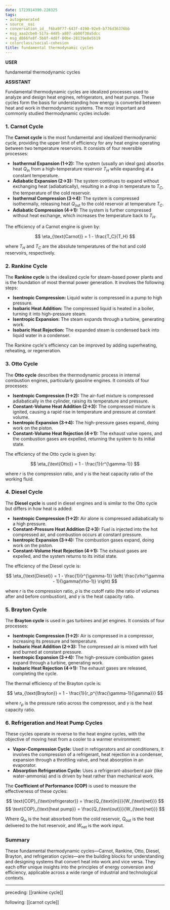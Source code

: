 ```yaml
---
date: 1723914390.228325
tags:
- autogenerated
- source__oai
- conversation_id__f6ba9f77-643f-4190-92e9-b776d36376bb
- msg_aaa2cbe0-517a-4485-a807-ab00f30a5dcc
- msg_d866fe8f-5b8f-4d8f-80be-28139e8e5b19
- colorclass/social-cohesion
title: fundamental thermodynamic cycles
---
```


**USER**

fundamental thermodynamic cycles


**ASSISTANT**

Fundamental thermodynamic cycles are idealized processes used to analyze and design heat engines, refrigerators, and heat pumps. These cycles form the basis for understanding how energy is converted between heat and work in thermodynamic systems. The most important and commonly studied thermodynamic cycles include:

### 1. **Carnot Cycle**
The **Carnot cycle** is the most fundamental and idealized thermodynamic cycle, providing the upper limit of efficiency for any heat engine operating between two temperature reservoirs. It consists of four reversible processes:

- **Isothermal Expansion (1→2):** The system (usually an ideal gas) absorbs heat $Q_{\text{in}}$ from a high-temperature reservoir $T_H$ while expanding at a constant temperature.
- **Adiabatic Expansion (2→3):** The system continues to expand without exchanging heat (adiabatically), resulting in a drop in temperature to $T_C$, the temperature of the cold reservoir.
- **Isothermal Compression (3→4):** The system is compressed isothermally, releasing heat $Q_{\text{out}}$ to the cold reservoir at temperature $T_C$.
- **Adiabatic Compression (4→1):** The system is further compressed without heat exchange, which increases the temperature back to $T_H$.

The efficiency of a Carnot engine is given by:

$$ \eta_{\text{Carnot}} = 1 - \frac{T_C}{T_H} $$

where $T_H$ and $T_C$ are the absolute temperatures of the hot and cold reservoirs, respectively.

### 2. **Rankine Cycle**
The **Rankine cycle** is the idealized cycle for steam-based power plants and is the foundation of most thermal power generation. It involves the following steps:

- **Isentropic Compression:** Liquid water is compressed in a pump to high pressure.
- **Isobaric Heat Addition:** The compressed liquid is heated in a boiler, turning it into high-pressure steam.
- **Isentropic Expansion:** The steam expands through a turbine, generating work.
- **Isobaric Heat Rejection:** The expanded steam is condensed back into liquid water in a condenser.

The Rankine cycle's efficiency can be improved by adding superheating, reheating, or regeneration.

### 3. **Otto Cycle**
The **Otto cycle** describes the thermodynamic process in internal combustion engines, particularly gasoline engines. It consists of four processes:

- **Isentropic Compression (1→2):** The air-fuel mixture is compressed adiabatically in the cylinder, raising its temperature and pressure.
- **Constant-Volume Heat Addition (2→3):** The compressed mixture is ignited, causing a rapid rise in temperature and pressure at constant volume.
- **Isentropic Expansion (3→4):** The high-pressure gases expand, doing work on the piston.
- **Constant-Volume Heat Rejection (4→1):** The exhaust valve opens, and the combustion gases are expelled, returning the system to its initial state.

The efficiency of the Otto cycle is given by:

$$ \eta_{\text{Otto}} = 1 - \frac{1}{r^{\gamma-1}} $$

where $r$ is the compression ratio, and $\gamma$ is the heat capacity ratio of the working fluid.

### 4. **Diesel Cycle**
The **Diesel cycle** is used in diesel engines and is similar to the Otto cycle but differs in how heat is added:

- **Isentropic Compression (1→2):** Air alone is compressed adiabatically to a high pressure.
- **Constant-Pressure Heat Addition (2→3):** Fuel is injected into the hot compressed air, and combustion occurs at constant pressure.
- **Isentropic Expansion (3→4):** The combustion gases expand, doing work on the piston.
- **Constant-Volume Heat Rejection (4→1):** The exhaust gases are expelled, and the system returns to its initial state.

The efficiency of the Diesel cycle is:

$$ \eta_{\text{Diesel}} = 1 - \frac{1}{r^{\gamma-1}} \left( \frac{\rho^\gamma - 1}{\gamma(\rho-1)} \right) $$

where $r$ is the compression ratio, $\rho$ is the cutoff ratio (the ratio of volumes after and before combustion), and $\gamma$ is the heat capacity ratio.

### 5. **Brayton Cycle**
The **Brayton cycle** is used in gas turbines and jet engines. It consists of four processes:

- **Isentropic Compression (1→2):** Air is compressed in a compressor, increasing its pressure and temperature.
- **Isobaric Heat Addition (2→3):** The compressed air is mixed with fuel and burned at constant pressure.
- **Isentropic Expansion (3→4):** The high-pressure combustion gases expand through a turbine, generating work.
- **Isobaric Heat Rejection (4→1):** The exhaust gases are released, completing the cycle.

The thermal efficiency of the Brayton cycle is:

$$ \eta_{\text{Brayton}} = 1 - \frac{1}{r_p^{\frac{\gamma-1}{\gamma}}} $$

where $r_p$ is the pressure ratio across the compressor, and $\gamma$ is the heat capacity ratio.

### 6. **Refrigeration and Heat Pump Cycles**
These cycles operate in reverse to the heat engine cycles, with the objective of moving heat from a cooler to a warmer environment:

- **Vapor-Compression Cycle:** Used in refrigerators and air conditioners, it involves the compression of a refrigerant, heat rejection in a condenser, expansion through a throttling valve, and heat absorption in an evaporator.
- **Absorption Refrigeration Cycle:** Uses a refrigerant-absorbent pair (like water-ammonia) and is driven by heat rather than mechanical work.

The **Coefficient of Performance (COP)** is used to measure the effectiveness of these cycles:

$$ \text{COP}_{\text{refrigerator}} = \frac{Q_{\text{in}}}{W_{\text{net}}} $$
$$ \text{COP}_{\text{heat pump}} = \frac{Q_{\text{out}}}{W_{\text{net}}} $$

Where $Q_{\text{in}}$ is the heat absorbed from the cold reservoir, $Q_{\text{out}}$ is the heat delivered to the hot reservoir, and $W_{\text{net}}$ is the work input.

### Summary
These fundamental thermodynamic cycles—Carnot, Rankine, Otto, Diesel, Brayton, and refrigeration cycles—are the building blocks for understanding and designing systems that convert heat into work and vice versa. They each offer unique insights into the principles of energy conversion and efficiency, applicable across a wide range of industrial and technological contexts.


---

preceding: [[rankine cycle]]  


following: [[carnot cycle]]